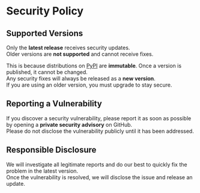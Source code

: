 # Security Policy

## Supported Versions
Only the **latest release** receives security updates.  
Older versions are **not supported** and cannot receive fixes.  

This is because distributions on [PyPI](https://pypi.org) are **immutable**. Once a version is published, it cannot be changed.  
Any security fixes will always be released as a **new version**.  
If you are using an older version, you must upgrade to stay secure.

## Reporting a Vulnerability
If you discover a security vulnerability, please report it as soon as possible by opening a **private security advisory** on GitHub.  
Please do not disclose the vulnerability publicly until it has been addressed.

## Responsible Disclosure
We will investigate all legitimate reports and do our best to quickly fix the problem in the latest version.  
Once the vulnerability is resolved, we will disclose the issue and release an update.
